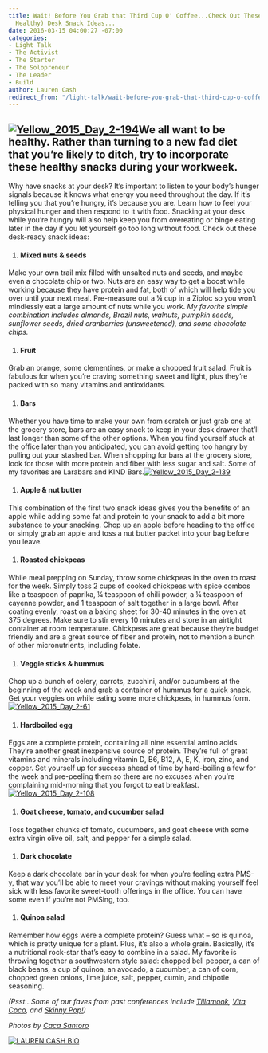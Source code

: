 ```yaml
---
title: Wait! Before You Grab that Third Cup O' Coffee...Check Out These Tasty (and
  Healthy) Desk Snack Ideas...
date: 2016-03-15 04:00:27 -07:00
categories:
- Light Talk
- The Activist
- The Starter
- The Solopreneur
- The Leader
- Build
author: Lauren Cash
redirect_from: "/light-talk/wait-before-you-grab-that-third-cup-o-coffee-check-out-these-tasty-desk-snack-ideas/"
---
```


## [![Yellow_2015_Day_2-194](https://yellow-blog-images.imgix.net/2016/03/Yellow_2015_Day_2-1941.jpg)](https://yellow-blog-images.imgix.net/2016/03/Yellow_2015_Day_2-1941.jpg)We all want to be healthy. Rather than turning to a new fad diet that you’re likely to ditch, try to incorporate these healthy snacks during your workweek.

Why have snacks at your desk? It’s important to listen to your body’s hunger signals because it knows what energy you need throughout the day. If it’s telling you that you’re hungry, it’s because you are. Learn how to feel your physical hunger and then respond to it with food. Snacking at your desk while you’re hungry will also help keep you from overeating or binge eating later in the day if you let yourself go too long without food. Check out these desk-ready snack ideas:

1.  #### **Mixed nuts & seeds**

Make your own trail mix filled with unsalted nuts and seeds, and maybe even a chocolate chip or two. Nuts are an easy way to get a boost while working because they have protein and fat, both of which will help tide you over until your next meal. Pre-measure out a ¼ cup in a Ziploc so you won’t mindlessly eat a large amount of nuts while you work. _My favorite simple combination includes almonds, Brazil nuts, walnuts, pumpkin seeds, sunflower seeds, dried cranberries (unsweetened), and some chocolate chips._

1.  #### **Fruit**

Grab an orange, some clementines, or make a chopped fruit salad. Fruit is fabulous for when you’re craving something sweet and light, plus they’re packed with so many vitamins and antioxidants.

1.  #### **Bars**

Whether you have time to make your own from scratch or just grab one at the grocery store, bars are an easy snack to keep in your desk drawer that’ll last longer than some of the other options. When you find yourself stuck at the office later than you anticipated, you can avoid getting too hangry by pulling out your stashed bar. When shopping for bars at the grocery store, look for those with more protein and fiber with less sugar and salt. Some of my favorites are Larabars and KIND Bars.[![Yellow_2015_Day_2-139](https://yellow-blog-images.imgix.net/2016/03/Yellow_2015_Day_2-139.jpg)](https://yellow-blog-images.imgix.net/2016/03/Yellow_2015_Day_2-139.jpg)

1.  #### **Apple & nut butter**

This combination of the first two snack ideas gives you the benefits of an apple while adding some fat and protein to your snack to add a bit more substance to your snacking. Chop up an apple before heading to the office or simply grab an apple and toss a nut butter packet into your bag before you leave.

1.  #### **Roasted chickpeas**

While meal prepping on Sunday, throw some chickpeas in the oven to roast for the week. Simply toss 2 cups of cooked chickpeas with spice combos like a teaspoon of paprika, ¼ teaspoon of chili powder, a ¼ teaspoon of cayenne powder, and 1 teaspoon of salt together in a large bowl. After coating evenly, roast on a baking sheet for 30-40 minutes in the oven at 375 degrees. Make sure to stir every 10 minutes and store in an airtight container at room temperature. Chickpeas are great because they’re budget friendly and are a great source of fiber and protein, not to mention a bunch of other micronutrients, including folate.

1.  #### **Veggie sticks & hummus**

Chop up a bunch of celery, carrots, zucchini, and/or cucumbers at the beginning of the week and grab a container of hummus for a quick snack. Get your veggies on while eating some more chickpeas, in hummus form.[![Yellow_2015_Day_2-61](https://yellow-blog-images.imgix.net/2016/03/Yellow_2015_Day_2-61.jpg)](https://yellow-blog-images.imgix.net/2016/03/Yellow_2015_Day_2-61.jpg)

1.  #### **Hardboiled egg**

Eggs are a complete protein, containing all nine essential amino acids. They’re another great inexpensive source of protein. They’re full of great vitamins and minerals including vitamin D, B6, B12, A, E, K, iron, zinc, and copper. Set yourself up for success ahead of time by hard-boiling a few for the week and pre-peeling them so there are no excuses when you’re complaining mid-morning that you forgot to eat breakfast.[![Yellow_2015_Day_2-108](https://yellow-blog-images.imgix.net/2016/03/Yellow_2015_Day_2-108.jpg)](https://yellow-blog-images.imgix.net/2016/03/Yellow_2015_Day_2-108.jpg)

1.  #### **Goat cheese, tomato, and cucumber salad**

Toss together chunks of tomato, cucumbers, and goat cheese with some extra virgin olive oil, salt, and pepper for a simple salad.

1.  #### **Dark chocolate**

Keep a dark chocolate bar in your desk for when you’re feeling extra PMS-y, that way you’ll be able to meet your cravings without making yourself feel sick with less favorite sweet-tooth offerings in the office. You can have some even if you’re not PMSing, too.

1.  #### **Quinoa salad**

Remember how eggs were a complete protein? Guess what – so is quinoa, which is pretty unique for a plant. Plus, it’s also a whole grain. Basically, it’s a nutritional rock-star that’s easy to combine in a salad. My favorite is throwing together a southwestern style salad: chopped bell pepper, a can of black beans, a cup of quinoa, an avocado, a cucumber, a can of corn, chopped green onions, lime juice, salt, pepper, cumin, and chipotle seasoning.[  
](https://yellow-blog-images.imgix.net/2016/03/Yellow_2015_Day_2-194.jpg)

_(Psst...Some of our faves from past conferences include [Tillamook](https://www.tillamook.com/), [Vita Coco](http://vitacoco.com/), and [Skinny Pop!](http://skinnypop.com/))_

_Photos by [Caca Santoro](http://cacasantoro.com/)_

[![LAUREN CASH BIO](https://yellow-blog-images.imgix.net/2016/03/LAUREN-CASH-BIO.jpg)](https://laurencashrdn.com/)
